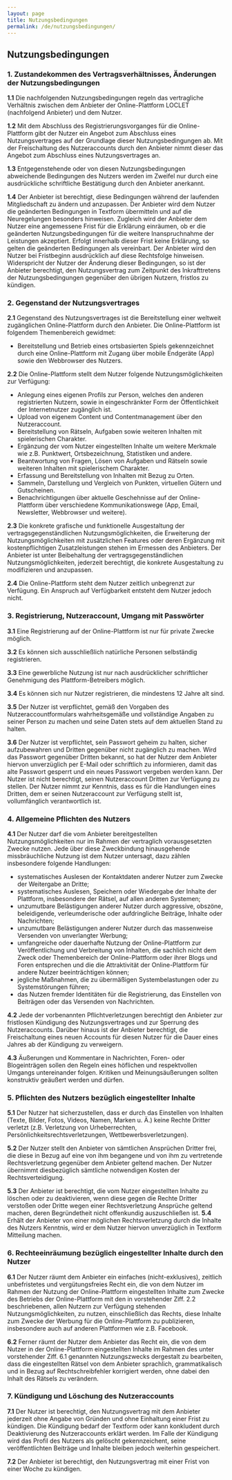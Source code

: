 ```yaml
---
layout: page
title: Nutzungsbedingungen
permalink: /de/nutzungsbedingungen/
---
```


## Nutzungsbedingungen
   
### 1. Zustandekommen des Vertragsverhältnisses, Änderungen der Nutzungsbedingungen

**1.1** Die nachfolgenden Nutzungsbedingungen regeln das vertragliche Verhältnis zwischen dem Anbieter der 
Online-Plattform LOCLET (nachfolgend Anbieter) und dem Nutzer.

**1.2** Mit dem Abschluss des Registrierungsvorganges für die Online-Plattform  gibt der Nutzer ein Angebot zum 
Abschluss eines Nutzungsvertrages auf der Grundlage dieser Nutzungsbedingungen ab. Mit der Freischaltung des 
Nutzeraccounts durch den Anbieter nimmt dieser das Angebot zum Abschluss eines Nutzungsvertrages an.

**1.3** Entgegenstehende oder von diesen Nutzungsbedingungen abweichende Bedingungen des Nutzers werden im Zweifel nur 
durch eine ausdrückliche schriftliche Bestätigung durch den Anbieter anerkannt.

**1.4** Der Anbieter ist berechtigt, diese Bedingungen während der laufenden Mitgliedschaft zu ändern und anzupassen.
Der Anbieter wird dem Nutzer die geänderten Bedingungen in Textform übermitteln und auf die Neuregelungen besonders 
hinweisen. Zugleich wird der Anbieter dem Nutzer eine  angemessene Frist für die Erklärung einräumen, ob er die 
geänderten Nutzungsbedingungen für die weitere Inanspruchnahme der Leistungen akzeptiert. Erfolgt innerhalb dieser 
Frist keine Erklärung, so gelten die geänderten Bedingungen als vereinbart. Der Anbieter wird den Nutzer bei 
Fristbeginn ausdrücklich auf diese Rechtsfolge hinweisen. Widerspricht der Nutzer der Änderung dieser Bedingungen, so
ist der Anbieter berechtigt, den Nutzungsvertrag zum Zeitpunkt des Inkrafttretens der Nutzungsbedingungen gegenüber 
den übrigen Nutzern, fristlos zu kündigen.
       
### 2. Gegenstand der Nutzungsvertrages

**2.1** Gegenstand des Nutzungsvertrages ist die Bereitstellung einer weltweit zugänglichen Online-Plattform durch den 
Anbieter. Die Online-Plattform  ist folgendem Themenbereich gewidmet:

* Bereitstellung und Betrieb eines ortsbasierten Spiels gekennzeichnet durch eine Online-Plattform mit Zugang über 
mobile Endgeräte (App) sowie den Webbrowser des Nutzers.

**2.2** Die Online-Plattform  stellt dem Nutzer folgende Nutzungsmöglichkeiten zur Verfügung:

* Anlegung eines eigenen Profils zur Person, welches den anderen registrierten Nutzern, sowie in eingeschränkter Form 
der Öffentlichkeit der Internetnutzer zugänglich ist.
* Upload von eigenem Content und Contentmanagement über den Nutzeraccount.
* Bereitstellung von Rätseln, Aufgaben sowie weiteren Inhalten mit spielerischen Charakter.
* Ergänzung der vom Nutzer eingestellten Inhalte um weitere Merkmale wie z.B. Punktwert, Ortsbezeichnung, Statistiken 
und andere.
* Beantwortung von Fragen, Lösen von Aufgaben und Rätseln sowie weiteren Inhalten mit spielerischem Charakter.
* Erfassung und Bereitstellung von Inhalten mit Bezug zu Orten.
* Sammeln, Darstellung und Vergleich von Punkten, virtuellen Gütern und Gutscheinen.
* Benachrichtigungen über aktuelle Geschehnisse auf der Online-Plattform über verschiedene Kommunikationswege (App, 
Email, Newsletter, Webbrowser und weitere).
       
**2.3** Die konkrete grafische und funktionelle Ausgestaltung der vertragsgegenständlichen Nutzungsmöglichkeiten, die 
Erweiterung der Nutzungsmöglichkeiten mit zusätzlichen Features oder deren Ergänzung mit kostenpflichtigen 
Zusatzleistungen stehen im Ermessen des Anbieters. Der Anbieter ist unter Beibehaltung der vertragsgegenständlichen 
Nutzungsmöglichkeiten, jederzeit berechtigt, die konkrete Ausgestaltung zu modifizieren und anzupassen.
       
**2.4** Die Online-Plattform steht dem Nutzer zeitlich unbegrenzt zur Verfügung. Ein Anspruch auf Verfügbarkeit entsteht
dem Nutzer jedoch nicht.

### 3. Registrierung, Nutzeraccount, Umgang mit Passwörter

**3.1** Eine Registrierung auf der Online-Plattform ist nur für private Zwecke möglich.

**3.2** Es können sich ausschließlich natürliche Personen selbständig registrieren.

**3.3** Eine gewerbliche Nutzung ist nur nach ausdrücklicher schriftlicher Genehmigung des Plattform-Betreibers möglich.

**3.4** Es können sich nur Nutzer registrieren, die mindestens 12 Jahre alt sind.

**3.5** Der Nutzer ist verpflichtet, gemäß den Vorgaben des Nutzeraccountformulars wahrheitsgemäße und vollständige
Angaben zu seiner Person zu machen und seine Daten stets auf dem aktuellen Stand zu halten.

**3.6** Der Nutzer ist verpflichtet, sein Passwort geheim zu halten, sicher aufzubewahren und Dritten gegenüber nicht 
zugänglich zu machen. Wird das Passwort gegenüber Dritten bekannt, so hat der Nutzer dem Anbieter hiervon 
unverzüglich per E-Mail oder schriftlich zu informieren, damit das alte Passwort gesperrt und ein neues Passwort 
vergeben werden kann. Der Nutzer ist nicht berechtigt, seinen Nutzeraccount Dritten zur Verfügung zu stellen. Der 
Nutzer nimmt zur Kenntnis, dass es für die Handlungen eines Dritten, dem er seinen Nutzeraccount zur Verfügung stellt
ist, vollumfänglich verantwortlich ist.

### 4. Allgemeine Pflichten des Nutzers

**4.1** Der Nutzer darf die vom Anbieter bereitgestellten Nutzungsmöglichkeiten nur im Rahmen der vertraglich 
vorausgesetzten Zwecke nutzen. Jede über diese Zweckbindung hinausgehende missbräuchliche Nutzung ist dem Nutzer 
untersagt, dazu zählen insbesondere folgende Handlungen:
* systematisches Auslesen der Kontaktdaten anderer Nutzer zum Zwecke der Weitergabe an Dritte;
* systematisches Auslesen, Speichern oder Wiedergabe der Inhalte der Plattform, insbesondere der Rätsel, auf allen 
anderen Systemen;
* unzumutbare Belästigungen anderer Nutzer durch aggressive, obszöne, beleidigende, verleumderische oder aufdringliche
 Beiträge, Inhalte oder Nachrichten;
* unzumutbare Belästigungen anderer Nutzer durch das massenweise Versenden von unverlangter Werbung;
* umfangreiche oder dauerhafte Nutzung der Online-Plattform zur Veröffentlichung und Verbreitung von Inhalten, die 
sachlich nicht dem Zweck oder Themenbereich der Online-Plattform oder ihrer Blogs und Foren entsprechen und die die 
Attraktivität der Online-Plattform  für andere Nutzer beeinträchtigen können;
* jegliche Maßnahmen, die zu übermäßigen Systembelastungen oder zu Systemstörungen führen;
* das Nutzen fremder Identitäten für die Registrierung, das Einstellen von Beiträgen oder das Versenden von Nachrichten.

**4.2** Jede der vorbenannten Pflichtverletzungen berechtigt den Anbieter zur fristlosen Kündigung des 
Nutzungsvertrages und zur Sperrung des Nutzeraccounts. Darüber hinaus ist der Anbieter berechtigt, die Freischaltung
eines neuen Accounts für diesen Nutzer für die Dauer eines Jahres ab der Kündigung zu verweigern.

**4.3** Äußerungen  und Kommentare in Nachrichten, Foren- oder Blogeinträgen sollen den Regeln eines höflichen und 
respektvollen Umgangs untereinander folgen. Kritiken und Meinungsäußerungen sollten konstruktiv geäußert werden und 
dürfen.
       
### 5. Pflichten des Nutzers bezüglich eingestellter Inhalte

**5.1** Der Nutzer hat sicherzustellen, dass er durch das Einstellen von Inhalten (Texte, Bilder, Fotos, Videos, 
Namen, Marken u. Ä.) keine Rechte Dritter verletzt (z.B. Verletzung von Urheberrechten, 
Persönlichkeitsrechtsverletzungen, Wettbewerbsverletzungen).
       
**5.2** Der Nutzer stellt den Anbieter von sämtlichen Ansprüchen Dritter frei, die diese in Bezug auf eine von ihm 
begangene und von ihm zu vertretende Rechtsverletzung gegenüber dem Anbieter geltend machen. Der Nutzer übernimmt 
diesbezüglich sämtliche notwendigen Kosten der Rechtsverteidigung.

**5.3** Der Anbieter ist berechtigt, die vom Nutzer eingestellten Inhalte zu löschen oder zu deaktivieren, wenn diese
gegen die Rechte Dritter verstoßen oder Dritte wegen einer Rechtsverletzung Ansprüche geltend machen, deren 
Begründetheit nicht offenkundig auszuschließen ist.
**5.4** Erhält der Anbieter von einer möglichen Rechtsverletzung durch die Inhalte des Nutzers Kenntnis, wird er dem
Nutzer hiervon unverzüglich in Textform Mitteilung machen.

### 6. Rechteeinräumung bezüglich eingestellter Inhalte durch den Nutzer

**6.1** Der Nutzer räumt dem Anbieter ein einfaches (nicht-exklusives), zeitlich unbefristetes und vergütungsfreies 
Recht ein, die von dem Nutzer im Rahmen der Nutzung der Online-Plattform eingestellten Inhalte zum Zwecke des 
Betriebs der Online-Plattform mit den in vorstehender Ziff. 2.2 beschriebenen, allen Nutzern zur Verfügung stehenden 
Nutzungsmöglichkeiten, zu nutzen, einschließlich das Rechts, diese Inhalte zum Zwecke der Werbung für die 
Online-Plattform zu publizieren, insbesondere auch auf anderen Plattformen wie z.B. Facebook.

**6.2** Ferner räumt der Nutzer dem Anbieter das Recht ein, die von dem Nutzer in der Online-Plattform eingestellten 
Inhalte im Rahmen des unter vorstehender Ziff. 6.1 genannten Nutzungszwecks dergestalt zu bearbeiten, dass die 
eingestellten Rätsel von dem Anbieter sprachlich, grammatikalisch und in Bezug auf Rechtschreibfehler korrigiert 
werden, ohne dabei den Inhalt des Rätsels zu verändern.

### 7. Kündigung und Löschung des Nutzeraccounts

**7.1** Der Nutzer ist berechtigt, den Nutzungsvertrag mit dem Anbieter jederzeit ohne Angabe von Gründen und ohne 
Einhaltung einer Frist zu kündigen. Die Kündigung bedarf der Textform oder kann konkludent durch Deaktivierung des 
Nutzeraccounts erklärt werden. Im Falle der Kündigung wird das Profil des Nutzers als gelöscht gekennzeichent, seine 
veröffentlichten Beiträge und Inhalte bleiben jedoch weiterhin gespeichert.

**7.2** Der Anbieter ist berechtigt, den Nutzungsvertrag mit einer Frist von einer Woche zu kündigen.